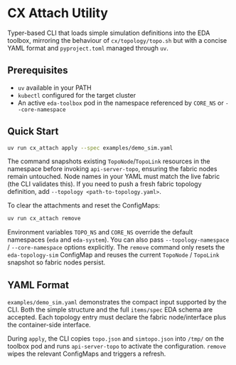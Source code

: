 # CX Attach Utility

Typer-based CLI that loads simple simulation definitions into the EDA toolbox, mirroring the behaviour of `cx/topology/topo.sh` but with a concise YAML format and `pyproject.toml` managed through `uv`.

## Prerequisites
- `uv` available in your PATH
- `kubectl` configured for the target cluster
- An active `eda-toolbox` pod in the namespace referenced by `CORE_NS` or `--core-namespace`

## Quick Start
```bash
uv run cx_attach apply --spec examples/demo_sim.yaml
```

The command snapshots existing `TopoNode`/`TopoLink` resources in the namespace before invoking `api-server-topo`, ensuring the fabric nodes remain untouched. Node names in your YAML must match the live fabric (the CLI validates this). If you need to push a fresh fabric topology definition, add `--topology <path-to-topology.yaml>`.

To clear the attachments and reset the ConfigMaps:
```bash
uv run cx_attach remove
```

Environment variables `TOPO_NS` and `CORE_NS` override the default namespaces (`eda` and `eda-system`). You can also pass `--topology-namespace` / `--core-namespace` options explicitly. The `remove` command only resets the `eda-topology-sim` ConfigMap and reuses the current `TopoNode` / `TopoLink` snapshot so fabric nodes persist.

## YAML Format
`examples/demo_sim.yaml` demonstrates the compact input supported by the CLI. Both the simple structure and the full `items/spec` EDA schema are accepted. Each topology entry must declare the fabric node/interface plus the container-side interface.

During `apply`, the CLI copies `topo.json` and `simtopo.json` into `/tmp/` on the toolbox pod and runs `api-server-topo` to activate the configuration. `remove` wipes the relevant ConfigMaps and triggers a refresh.
